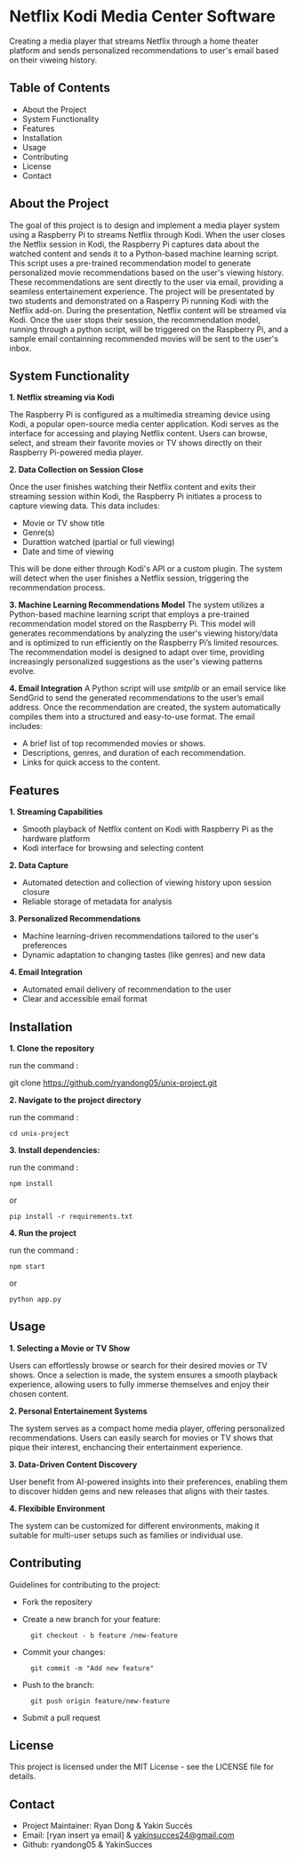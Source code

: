 # Netflix Kodi Media Center Software
Creating a media player that streams Netflix through a home theater platform and sends personalized recommendations to user's email based on their viweing history.

## Table of Contents
- About the Project
- System Functionality
- Features
- Installation
- Usage
- Contributing
- License
- Contact

## About the Project
The goal of this project is to design and implement a media player system using a Raspberry Pi to
streams Netflix through Kodi. When the user closes the Netflix session in Kodi, the
Raspberry Pi captures data about the watched content and sends it to a
Python-based machine learning script. This script uses a pre-trained
recommendation model to generate personalized movie recommendations based on
the user's viewing history. These recommendations are sent directly to the user via email, providing a seamless entertainement experience. The project will be presentated by two students and demonstrated on a Rasperry Pi running Kodi with the Netflix add-on. During the presentation, Netflix content will be streamed via Kodi. Once the user stops their session, the recommendation model, running through a python script, will be triggered on the Raspberry Pi, and a sample email containning recommended movies will be sent to the user's inbox. 

## System Functionality 

**1. Netflix streaming via Kodi** 

The Raspberry Pi is configured as a multimedia streaming device using Kodi, a popular open-source media center application. Kodi serves as the interface for accessing and playing Netflix content. Users can browse, select, and stream their favorite movies or TV shows directly on their Raspberry Pi-powered media player.

**2. Data Collection on Session Close**

Once the user finishes watching their Netflix content and exits their streaming session within Kodi, the Raspberry Pi initiates a process to capture viewing data. This data includes:

* Movie or TV show title
* Genre(s)
* Durattion watched (partial or full viewing)
* Date and time of viewing

This will be done either through Kodi's API or a custom plugin. The system will detect when the user finishes a Netflix session, triggering the recommendation process.

**3. Machine Learning Recommendations Model**
The system utilizes a Python-based machine learning script that employs a pre-trained recommendation model stored on the
Raspberry Pi. This model will generates recommendations by analyzing the user's viewing history/data and
is optimized to run efficiently on the Raspberry Pi’s limited resources. The recommendation model is designed to adapt over time, providing increasingly personalized suggestions as the user's viewing patterns evolve.

**4. Email Integration**
A Python script will use *smtplib* or an email service like
SendGrid to send the generated recommendations to the user’s email address. Once the recommendation are created, the system automatically compiles them into a structured and easy-to-use format. The email includes:

* A brief list of top recommended movies or shows.
* Descriptions, genres, and duration  of each recommendation.
* Links for quick access to the content.

## Features
**1. Streaming Capabilities**
* Smooth playback of Netflix content on Kodi with Raspberry Pi as the hardware platform
* Kodi interface for browsing and selecting content

**2. Data Capture**
* Automated detection and collection of viewing history upon session closure
* Reliable storage of metadata for analysis

**3. Personalized Recommendations**
* Machine learning-driven recommendations tailored to the user's preferences
* Dynamic adaptation to changing tastes (like genres) and new data

**4. Email Integration**
* Automated email delivery of recommendation to the user
* Clear and accessible email format

## Installation

**1. Clone the repository**

run the command :

git clone https://github.com/ryandong05/unix-project.git

**2. Navigate to the project directory**

run the command :

    cd unix-project

**3. Install dependencies:**

run the command :

    npm install

or

    pip install -r requirements.txt

**4. Run the project**

run the command :

    npm start

or

    python app.py

## Usage

**1. Selecting a Movie or TV Show**  

 Users can effortlessly browse or search for their desired movies or TV shows. Once a selection is made, the system ensures a smooth playback experience, allowing users to fully immerse themselves and enjoy their chosen content.

**2. Personal Entertainement Systems**

The system serves as a compact home media player, offering personalized recommendations. Users can easily search for movies or TV shows that pique their interest, enchancing their entertainment experience.

**3. Data-Driven Content Discovery**

User benefit from AI-powered insights into their preferences, enabling them to discover hidden gems and new releases that aligns with their tastes.

**4. Flexibible Environment**

The system can be customized for different environments, making it suitable for multi-user setups such as families or individual use.

## Contributing
Guidelines for contributing to the project:

* Fork the repositery
* Create a new branch for your feature:

        git checkout - b feature /new-feature

* Commit your changes:

        git commit -m "Add new feature"

* Push to the branch:

        git push origin feature/new-feature

* Submit a pull request

## License 
This project is licensed under the MIT License - see the LICENSE file for details.

## Contact

* Project Maintainer: Ryan Dong & Yakin Succès
* Email: [ryan insert ya email] & yakinsucces24@gmail.com
* Github: ryandong05 & YakinSucces



